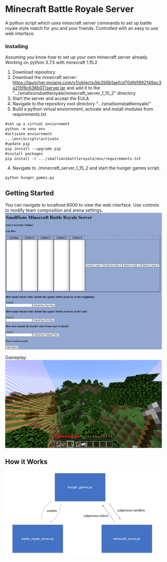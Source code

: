 # Minecraft Battle Royale Server
A python script which uses minecraft server commands to set up battle royale style match for you and your friends. Controlled with an easy to use web interface. 

### Installing
Assuming you know how to set up your own minecraft server already. Working on python 3.7.5 with minecraft 1.15.2

1. Download repository
2. Download the minecraft server: https://launcher.mojang.com/v1/objects/bb2b6b1aefcd70dfd1892149ac3a215f6c636b07/server.jar and add it to the ".../smallsonsbattleroyale/minecraft_server_1_15_2" directory
3. Start the server and accept the EULA
4. Navigate to the repository root directory ".../smallsonsbattleroyale/"
4. Build a python virtual enviornment, activate and install modules from requirements.txt
```
#set up a virtual enviornment
python -m venv env
#activate enviornment
...\env\Scripts\activate
#update pip
pip install --upgrade pip
#install packages
pip install -r .../smallsonsbattleroyale/env/requirements.txt
```
4. Navigate to ./minecraft_server_1_15_2 and start the hunger games script.
```
python hunger_games.py
```

## Getting Started
You can navigate to localhost:8000 to view the web interface. Use controls to modify team composition and arena settings.
![](img/webpage_interface.JPG)

Gameplay:
![](img/in_game.png)

## How it Works
![](img/flow.JPG)
